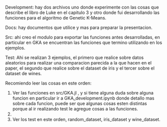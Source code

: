 Development: hay dos archivos uno donde experimente con las cosas que describe el libro de Luke en el capitulo 3 y otro donde fui desarrollando las funciones para el algoritmo de Genetic K-Means.

Docs: hay documentos que utilice y mas para preparar la presentacion.

Src: ahi creo el modulo para exportar las funciones antes desarrolladas, en particular en GKA se encuentran las funciones que termino utilizando en los ejemplos.

Test: Ahi se realizan 3 ejemplos, el primero que realice sobre datos aleatorios para realizar una comparacion parecida a la que hacen en el paper, el segundo que realice sobre el dataset de iris y el tercer sobre el dataset de wines.

Recomiendo leer las cosas en este orden: 

1) Ver las funciones en src/GKA.jl , y si tiene alguna duda sobre alguna funcion en particular ir a GKA_development.ipynb donde detallo mas sobre cada funcion, puede ser que algunas cosas esten distintas porque al ir realizando test le agregue cosas a las funciones.
2) 
3) Ver los test en este orden, random_dataset, iris_dataset y wine_dataset.
